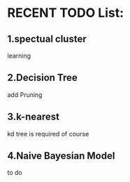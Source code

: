 RECENT TODO List:
==

1.spectual cluster
--
 learning

2.Decision Tree
--
 add Pruning

3.k-nearest
--
 kd tree is required of course

4.Naive Bayesian Model
--
to do
